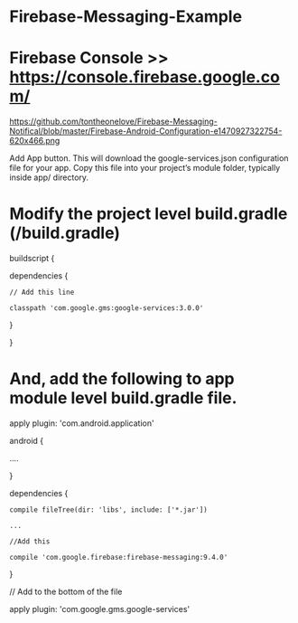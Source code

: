 # Firebase-Messaging-Example

# Firebase Console  >>  https://console.firebase.google.com/

https://github.com/tontheonelove/Firebase-Messaging-Notifical/blob/master/Firebase-Android-Configuration-e1470927322754-620x466.png

Add App button. This will download the google-services.json configuration file for your app. Copy this file into your project’s module folder, typically inside app/ directory.

# Modify the project level build.gradle (<project>/build.gradle)

buildscript {

  dependencies {
  
    // Add this line
    
    classpath 'com.google.gms:google-services:3.0.0'
    
  }
  
}


# And, add the following to app module level build.gradle file.

apply plugin: 'com.android.application'

android {

   ....
   
}

dependencies {

    compile fileTree(dir: 'libs', include: ['*.jar'])
    
    ...
    
    //Add this
    
    compile 'com.google.firebase:firebase-messaging:9.4.0'
    
}

// Add to the bottom of the file

apply plugin: 'com.google.gms.google-services'


